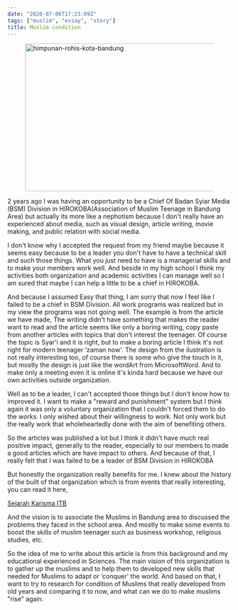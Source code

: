 ```yaml
---
date: "2020-07-06T17:23:09Z"
tags: ["muslim", "essay", "story"]
title: Muslim condition
---
```

<div class="wp-block-image">
  <figure class="aligncenter size-large is-resized"><img loading="lazy" src="https://catatankemalasan.files.wordpress.com/2020/07/1900271_10151937251047286_1239835174_o-1.png?w=320" alt="himpunan-rohis-kota-bandung" class="wp-image-134" width="547" height="332" /></figure>
</div>

2 years ago I was having an opportunity to be a Chief Of Badan Syiar Media (BSM) Division in HIROKOBA(Association of Muslim Teenage in Bandung Area) but actually its more like a nephotism because I don't really have an experienced about media, such as visual design, article writing, movie making, and public relation with social media.

I don't know why I accepted the request from my friend maybe because it seems easy because to be a leader you don't have to have a technical skill and such those things. What you just need to have is a managerial skills and to make your members work well. And beside in my high school I think my activities both organization and academic activities I can manage well so I am sured that maybe I can help a little to be a chief in HIROKOBA.

And because I assumed Easy that thing, I am sorry that now I feel like I failed to be a chief in BSM Division. All work programs was realized but in my view the programs was not going well. The example is from the article we have made, The writing didn't have something that makes the reader want to read and the article seems like only a boring writing, copy paste from another articles with topics that don't interest the teenager. Of course the topic is Syar'i and it is right, but to make a boring article I think it's not right for modern teenager ‘zaman now'. The design from the ilustration is not really interesting too, of course there is some who give the touch in it, but mostly the design is just like the wordArt from MicrosoftWord. And to make only a meeting even it is online it's kinda hard because we have our own activities outside organization.

Well as to be a leader, I can't accepted those things but I don't know how to improved it. I want to make a "reward and punishment" system but I think again it was only a voluntary organization that I couldn't forced them to do the works. I only wished about their willingness to work. Not only work but the really work that wholeheartedly done with the aim of benefiting others.

So the articles was published a lot but I think it didn't have much real positive impact, generally to the reader, especially to our members to made a good articles which are have impact to others. And because of that, I really felt that I was failed to be a leader of BSM Division in HIROKOBA

But honestly the organization really benefits for me. I knew about the history of the built of that organization which is from events that really interesting, you can read it here,

[Sejarah Karisma ITB](https://www.yazidfatih.com/2018/01/sejarah-karisma-itb.html)

And the vision is to associate the Muslims in Bandung area to discussed the problems they faced in the school area. And mostly to make some events to boost the skills of muslim teenager such as business workshop, religious studies, etc.

So the idea of me to write about this article is from this background and my educational experienced in Sciences. The main vision of this organization is to gather up the muslims and to help them to developed new skills that needed for Muslims to adapt or ‘conquer' the world. And based on that, I want to try to research for condition of Muslims that really developed from old years and comparing it to now, and what can we do to make muslims "rise" again.

